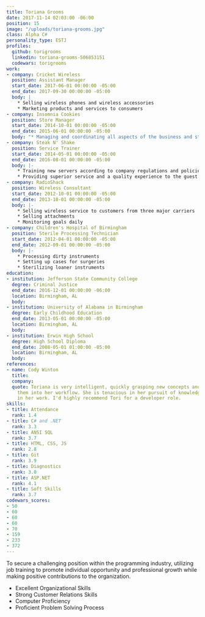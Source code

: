 ```yaml
---
title: Toriana Grooms
date: 2017-11-14 02:03:00 -06:00
position: 15
image: "/uploads/toriana-grooms.jpg"
class: Alpha C#
personality_type: ESTJ
profiles:
  github: torigrooms
  linkedin: toriana-grooms-506853151
  codewars: torigrooms
work:
- company: Cricket Wireless
  position: Assistant Manager
  start_date: 2017-06-01 00:00:00 -05:00
  end_date: 2017-09-30 00:00:00 -05:00
  body: |
    * Selling wireless phones and wireless accessories
    * Marketing products and services to consumers
- company: Insomnia Cookies
  position: Store Manager
  start_date: 2014-10-01 00:00:00 -05:00
  end_date: 2015-06-01 00:00:00 -05:00
  body: "* Managing and coordinating all aspects of the business and staff"
- company: Steak N' Shake
  position: Service Trainer
  start_date: 2014-05-01 00:00:00 -05:00
  end_date: 2016-08-01 00:00:00 -05:00
  body: |-
    * Training new servers according to company regulations and policies
    * Providing superior service and a quality experience to the guest.
- company: RadioShack
  position: Wireless Consultant
  start_date: 2012-10-01 00:00:00 -05:00
  end_date: 2013-10-01 00:00:00 -05:00
  body: |-
    * Selling wireless service to customers from three major carriers
    * Selling attachments
    * Monitoring goals daily
- company: Children's Hospital of Birmingham
  position: Sterile Processing Technician
  start_date: 2012-04-01 00:00:00 -05:00
  end_date: 2012-09-01 00:00:00 -05:00
  body: |-
    * Processing dirty instruments
    * Setting up cases for surgeries
    * Sterilizing loaner instruments
education:
- institution: Jefferson State Community College
  degree: Criminal Justice
  end_date: 2016-12-01 00:00:00 -06:00
  location: Birmingham, AL
  body: 
- institution: University of Alabama in Birmingham
  degree: Early Childhood Education
  end_date: 2013-05-01 00:00:00 -05:00
  location: Birmingham, AL
  body: 
- institution: Erwin High School
  degree: High School Diploma
  end_date: 2008-05-01 01:00:00 -05:00
  location: Birmingham, AL
  body: 
references:
- name: Cody Winton
  title: 
  company: 
  quote: Toriana is very intelligent, quickly grasping new concepts and incorporating
    them into her workflow. She is tenacious in her pursuit of knowledge and exceptional
    in her work. I'd highly recommend Tori for a developer role.
skills:
- title: Attendance
  rank: 1.4
- title: C# and .NET
  rank: 3.3
- title: ANSI SQL
  rank: 3.7
- title: HTML, CSS, JS
  rank: 2.8
- title: Git
  rank: 3.9
- title: Diagnostics
  rank: 3.0
- title: ASP.NET
  rank: 4.1
- title: Soft Skills
  rank: 3.7
codewars_scores:
- 50
- 60
- 60
- 60
- 70
- 159
- 233
- 372
---
```


To secure a challenging position within the programming industry, utilizing job training to promote individual opportunity and professional growth while making positive contributions to the organization.

* Excellent Organizational Skills
* Strong Customer Relations Skills
* Computer Proficiency
* Proficient Problem Solving Process